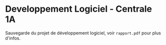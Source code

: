 # Developpement Logiciel - Centrale 1A

Sauvegarde du projet de développement logiciel, voir `rapport.pdf` pour plus d'infos.
